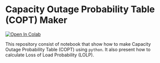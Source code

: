 # Capacity Outage Probability Table (COPT) Maker

[![Open In Colab](https://colab.research.google.com/assets/colab-badge.svg)](https://colab.research.google.com/github/yasirroni/copt/blob/main/notebooks/copt.ipynb)

This repository consist of notebook that show how to make Capacity Outage Probability Table (COPT) using `python`. It also present how to calculate Loss of Load Probability (LOLP).
